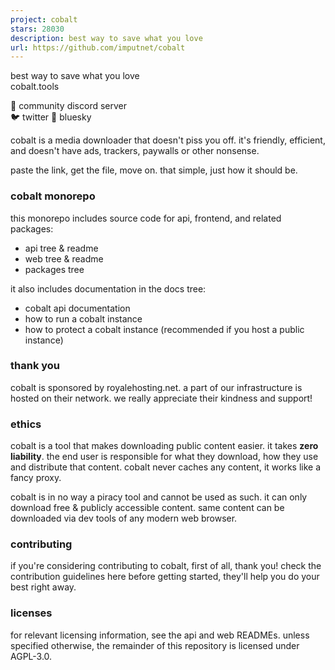 ```yaml
---
project: cobalt
stars: 28030
description: best way to save what you love
url: https://github.com/imputnet/cobalt
---
```


  

best way to save what you love  
cobalt.tools

💬 community discord server  
🐦 twitter 🦋 bluesky

  

cobalt is a media downloader that doesn't piss you off. it's friendly, efficient, and doesn't have ads, trackers, paywalls or other nonsense.

paste the link, get the file, move on. that simple, just how it should be.

### cobalt monorepo

this monorepo includes source code for api, frontend, and related packages:

-   api tree & readme
-   web tree & readme
-   packages tree

it also includes documentation in the docs tree:

-   cobalt api documentation
-   how to run a cobalt instance
-   how to protect a cobalt instance (recommended if you host a public instance)

### thank you

cobalt is sponsored by royalehosting.net. a part of our infrastructure is hosted on their network. we really appreciate their kindness and support!

### ethics

cobalt is a tool that makes downloading public content easier. it takes **zero liability**. the end user is responsible for what they download, how they use and distribute that content. cobalt never caches any content, it works like a fancy proxy.

cobalt is in no way a piracy tool and cannot be used as such. it can only download free & publicly accessible content. same content can be downloaded via dev tools of any modern web browser.

### contributing

if you're considering contributing to cobalt, first of all, thank you! check the contribution guidelines here before getting started, they'll help you do your best right away.

### licenses

for relevant licensing information, see the api and web READMEs. unless specified otherwise, the remainder of this repository is licensed under AGPL-3.0.
